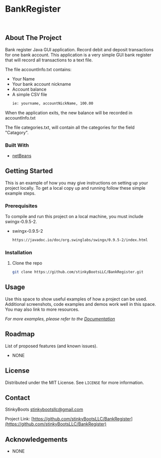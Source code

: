 # BankRegister

<br />

<!-- ABOUT THE PROJECT -->
## About The Project

Bank register Java GUI application. Record debit and deposit transactions for one bank account. This application is a very simple GUI bank register that will record all transactions to a text file.

The file accountInfo.txt contains:
* Your Name
* Your bank account nickname
* Account balance
* A simple CSV file
  ```sh
  ie: yourname, accountNickName, 100.00
  ```
When the application exits, the new balance will be recorded in accountInfo.txt

The file categories.txt, will contain all the categories for the field "Catagory".

### Built With


* [netBeans](https://netbeans.apache.org/)



<!-- GETTING STARTED -->
## Getting Started

This is an example of how you may give instructions on setting up your project locally.
To get a local copy up and running follow these simple example steps.

### Prerequisites

To compile and run this project on a local machine, you must include swingx-0.9.5-2.
* swingx-0.9.5-2
  ```sh
  https://javadoc.io/doc/org.swinglabs/swingx/0.9.5-2/index.html
  ```

### Installation

1. Clone the repo
   ```sh
   git clone https://github.com/stinkyBootsLLC/BankRegister.git
   ```




<!-- USAGE EXAMPLES -->
## Usage

Use this space to show useful examples of how a project can be used. Additional screenshots, code examples and demos work well in this space. You may also link to more resources.

_For more examples, please refer to the [Documentation](https://example.com)_



<!-- ROADMAP -->
## Roadmap

List of proposed features (and known issues).
* NONE

<!-- LICENSE -->
## License

Distributed under the MIT License. See `LICENSE` for more information.



<!-- CONTACT -->
## Contact

StinkyBoots stinkybootsllc@gmail.com

Project Link: [https://github.com/stinkyBootsLLC/BankRegister](https://github.com/stinkyBootsLLC/BankRegister)



<!-- ACKNOWLEDGEMENTS -->
## Acknowledgements
* NONE






<!-- MARKDOWN LINKS & IMAGES
[contributors-shield]: https://img.shields.io/github/contributors/othneildrew/Best-README-Template.svg?style=for-the-badge
[contributors-url]: https://github.com/othneildrew/Best-README-Template/graphs/contributors
[forks-shield]: https://img.shields.io/github/forks/othneildrew/Best-README-Template.svg?style=for-the-badge
[forks-url]: https://github.com/othneildrew/Best-README-Template/network/members
[stars-shield]: https://img.shields.io/github/stars/othneildrew/Best-README-Template.svg?style=for-the-badge
[stars-url]: https://github.com/othneildrew/Best-README-Template/stargazers
[issues-shield]: https://img.shields.io/github/issues/othneildrew/Best-README-Template.svg?style=for-the-badge
[issues-url]: https://github.com/othneildrew/Best-README-Template/issues
[license-shield]: https://img.shields.io/github/license/othneildrew/Best-README-Template.svg?style=for-the-badge
[license-url]: https://github.com/othneildrew/Best-README-Template/blob/master/LICENSE.txt
[linkedin-shield]: https://img.shields.io/badge/-LinkedIn-black.svg?style=for-the-badge&logo=linkedin&colorB=555
[linkedin-url]: https://linkedin.com/in/othneildrew
[product-screenshot]: images/screenshot.png -->
